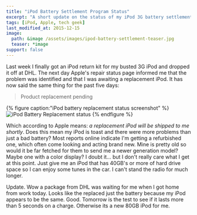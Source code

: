 ```yaml
---
title: "iPod Battery Settlement Program Status"
excerpt: "A short update on the status of my iPod 3G battery settlement claim."
tags: [iPod, Apple, tech geek]
last_modified_at: 2015-12-15
image:
  path: &image /assets/images/ipod-battery-settlement-teaser.jpg
  teaser: *image
support: false
---
```


Last week I finally got an iPod return kit for my busted 3G iPod and dropped it off at DHL. The next day Apple's repair status page informed me that the problem was identified and that I was awaiting a replacement iPod. It has now said the same thing for the past five days:

> Product replacement pending

{% figure caption:"iPod battery replacement status screenshot" %}
![iPod Battery Replacement status](/assets/images/185.jpg)
{% endfigure %}

Which according to Apple means: *a replacement iPod will be shipped to me shortly*. Does this mean my iPod is toast and there were more problems than just a bad battery? Most reports online indicate I'm getting a refurbished one, which often come looking and acting brand new. Mine is pretty old so would it be far fetched for them to send me a newer generation model? Maybe one with a color display? I doubt it… but I don't really care what I get at this point. Just give me an iPod that has 40GB's or more of hard drive space so I can enjoy some tunes in the car. I can't stand the radio for much longer.

Update. Wow a package from DHL was waiting for me when I got home from work today. Looks like the replaced just the battery because my iPod appears to be the same. Good. Tomorrow is the test to see if it lasts more than 5 seconds on a charge. Otherwise its a new 80GB iPod for me.
